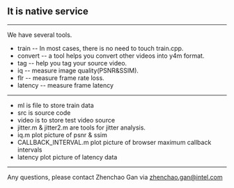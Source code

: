 ## It is native service
***
We have several tools.

* train -- In most cases, there is no need to touch train.cpp.
* convert -- a tool helps you convert other videos into y4m format.
* tag -- help you tag your source video.
* iq -- measure image quality(PSNR&SSIM).
* flr -- measure frame rate loss.
* latency -- measure frame latency

***

* ml is file to store train data
* src is source code
* video is to store test video source
* jitter.m & jitter2.m are tools for jitter analysis.
* iq.m plot picture of psnr & ssim
* CALLBACK_INTERVAL.m plot picture of browser maximum callback intervals
* latency plot picture of latency data



***
Any questions, please contact Zhenchao Gan via zhenchao.gan@intel.com
